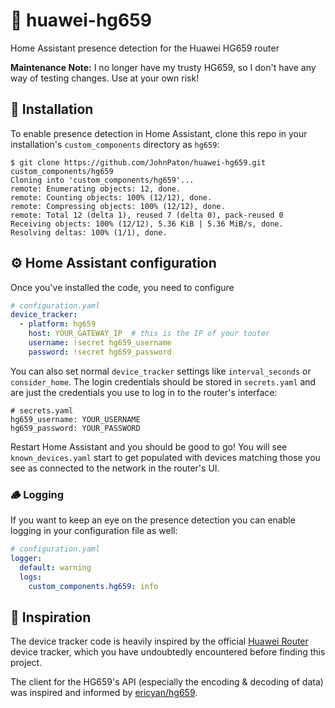 # 📶  huawei-hg659
Home Assistant presence detection for the Huawei HG659 router

**Maintenance Note:** I no longer have my trusty HG659, so I don't have any way of testing changes. Use at your own risk!

## 🔌  Installation
To enable presence detection in Home Assistant, clone this repo in your installation's `custom_components` directory as `hg659`:

```console
$ git clone https://github.com/JohnPaton/huawei-hg659.git custom_components/hg659
Cloning into 'custom_components/hg659'...
remote: Enumerating objects: 12, done.
remote: Counting objects: 100% (12/12), done.
remote: Compressing objects: 100% (12/12), done.
remote: Total 12 (delta 1), reused 7 (delta 0), pack-reused 0
Receiving objects: 100% (12/12), 5.36 KiB | 5.36 MiB/s, done.
Resolving deltas: 100% (1/1), done.
```

## ⚙️  Home Assistant configuration

Once you've installed the code, you need to configure 

```yaml
# configuration.yaml
device_tracker:
  - platform: hg659
    host: YOUR_GATEWAY_IP  # this is the IP of your touter
    username: !secret hg659_username
    password: !secret hg659_password
```
You can also set normal `device_tracker` settings like `interval_seconds` or `consider_home`. The login credentials should be stored in `secrets.yaml` and are just the credentials you use to log in to the router's interface:

```
# secrets.yaml
hg659_username: YOUR_USERNAME
hg659_password: YOUR_PASSWORD
```

Restart Home Assistant and you should be good to go! You will see `known_devices.yaml` start to get populated with devices matching those you see as connected to the network in the router's UI.

### 🪵  Logging
If you want to keep an eye on the presence detection you can enable logging in your configuration file as well:
```yaml
# configuration.yaml
logger:
  default: warning
  logs:
    custom_components.hg659: info
```

## 🌟  Inspiration

The device tracker code is heavily inspired by the official [Huawei Router](https://github.com/home-assistant/core/tree/dev/homeassistant/components/huawei_router) device tracker, which you have undoubtedly encountered before finding this project.

The client for the HG659's API (especially the encoding & decoding of data) was inspired and informed by [ericyan/hg659](https://github.com/ericyan/hg659).
